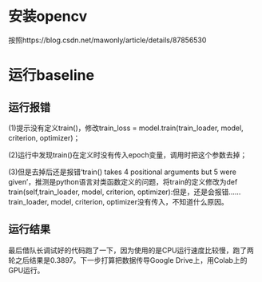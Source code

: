 # 安装opencv

按照https://blog.csdn.net/mawonly/article/details/87856530 

# 运行baseline

## 运行报错

(1)提示没有定义train()，修改train_loss = model.train(train_loader, model, criterion, optimizer)；

(2)运行中发现train()在定义时没有传入epoch变量，调用时把这个参数去掉；

(3)但是去掉后还是报错‘train() takes 4 positional arguments but 5 were given’，推测是python语言对类函数定义的问题，将train的定义修改为def train(self,train_loader, model, criterion, optimizer):但是，还是会报错……train_loader, model, criterion, optimizer没有传入，不知道什么原因。

## 运行结果

最后借队长调试好的代码跑了一下，因为使用的是CPU运行速度比较慢，跑了两轮之后结果是0.3897。下一步打算把数据传导Google Drive上，用Colab上的GPU运行。
